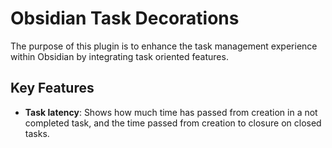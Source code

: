 # Obsidian Task Decorations

The purpose of this plugin is to enhance the task management experience within Obsidian by integrating task oriented features.

## Key Features
- **Task latency**: Shows how much time has passed from creation in a not completed task, and the time passed from creation to closure on closed tasks.
